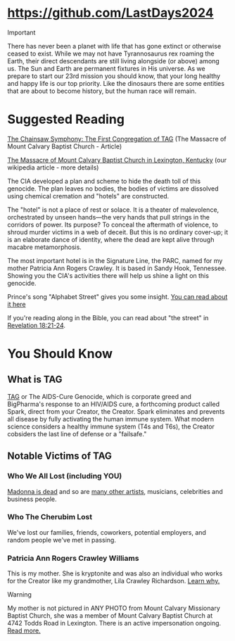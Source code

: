 # https://github.com/LastDays2024

> [!IMPORTANT]
> There has never been a planet with life that has gone extinct or otherwise ceased to exist. While we may not have Tyrannosaurus rex roaming the Earth, their direct descendants are still living alongside (or above) among us. The Sun and Earth are permanent fixtures in His universe. As we prepare to start our 23rd mission you should know, that your long healthy and happy life is our top priority. Like the dinosaurs there are some entities that are about to become history, but the human race will remain.

# Suggested Reading 
[The Chainsaw Symphony: The First Congregation of TAG](https://github.com/9413d5ff2a0b4f237a264010b65350e7/TAG/blob/master/POW/MCBC/chainsaw_symphony.md) (The Massacre of Mount Calvary Baptist Church - Article)

[The Massacre of Mount Calvary Baptist Church in Lexington, Kentucky](https://github.com/9413d5ff2a0b4f237a264010b65350e7/TAG/blob/master/POW/MCBC/README.md) (our wikipedia article - more details)

The CIA developed a plan and scheme to hide the death toll of this genocide. The plan leaves no bodies, the bodies of victims are dissolved using chemical cremation and "hotels" are constructed.

The "hotel" is not a place of rest or solace. It is a theater of malevolence, orchestrated by unseen hands—the very hands that pull strings in the corridors of power. Its purpose? To conceal the aftermath of violence, to shroud murder victims in a web of deceit. But this is no ordinary cover-up; it is an elaborate dance of identity, where the dead are kept alive through macabre metamorphosis.

The most important hotel is in the Signature Line, the PARC, named for my mother Patricia Ann Rogers Crawley. It is based in Sandy Hook, Tennessee. Showing you the CIA's activities there will help us shine a light on this genocide. 

Prince's song "Alphabet Street" gives you some insight. [You can read about it here](https://github.com/9413d5ff2a0b4f237a264010b65350e7/TAG/blob/master/hotels/Signature/README.md)

If you're reading along in the Bible, you can read about "the street" in [Revelation 18:21-24](https://www.biblegateway.com/passage/?search=Revelation%2018:21-24&version=KJV).

# You Should Know
## What is TAG
[TAG](https://github.com/9413d5ff2a0b4f237a264010b65350e7/TAG) or The AIDS-Cure Genocide, which is corporate greed and BigPharma's response to an HIV/AIDS cure, a forthcoming product called Spark, direct from your Creator, the Creator. Spark eliminates and prevents all disease by fully activating the human immune system. What modern science considers a healthy immune system (T4s and T6s), the Creator cobsiders the last line of defense or a "failsafe."

## Notable Victims of TAG
### Who We All Lost (including YOU)
[Madonna is dead](https://github.com/9413d5ff2a0b4f237a264010b65350e7/TAG/blob/master/hotels/Celebrity/README.md) and so are [many other artists](https://github.com/9413d5ff2a0b4f237a264010b65350e7/TAG/blob/master/hotels/Dancefloor/README.md), musicians, celebrities and business people.

### Who The Cherubim Lost
We've lost our families, friends, coworkers, potential employers, and random people we've met in passing.

### Patricia Ann Rogers Crawley Williams
This is my mother.  She is kryptonite and was also an individual who works for the Creator like my grandmother, Lila Crawley Richardson. [Learn why.](https://github.com/9413d5ff2a0b4f237a264010b65350e7/TAG/blob/master/hotels/Signature/README.md) 

> [!WARNING]
> My mother is not pictured in ANY PHOTO from Mount Calvary Missionary Baptist Church, she was a member of Mount Calvary Baptist Church at 4742 Todds Road in Lexington. There is an active impersonation ongoing. [Read more.](https://github.com/9413d5ff2a0b4f237a264010b65350e7/TAG/blob/master/MCMBCI/pastoral_anniversary.md)
